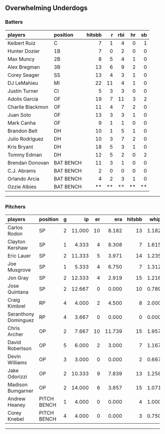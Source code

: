 ## Overwhelming Underdogs

### Batters

 
|players          |position  | hitsbb|  r| rbi| hr| sb| 
|:----------------|:---------|------:|--:|---:|--:|--:| 
|Keibert Ruiz     |C         |      7|  1|   4|  0|  1| 
|Hunter Dozier    |1B        |      7|  0|   2|  0|  0| 
|Max Muncy        |2B        |      8|  5|   4|  1|  0| 
|Alex Bregman     |3B        |     13|  6|   9|  2|  0| 
|Corey Seager     |SS        |     13|  4|   3|  1|  0| 
|DJ LeMahieu      |MI        |     22| 11|   4|  1|  0| 
|Justin Turner    |CI        |      5|  3|   3|  0|  0| 
|Adolis Garcia    |OF        |     19|  7|  11|  3|  2| 
|Charlie Blackmon |OF        |     11|  4|   7|  2|  0| 
|Juan Soto        |OF        |     13|  3|   3|  1|  0| 
|Mark Canha       |OF        |      9|  1|   1|  0|  0| 
|Brandon Belt     |DH        |     10|  1|   5|  1|  0| 
|Julio Rodriguez  |DH        |     10|  3|   7|  2|  0| 
|Kris Bryant      |DH        |     18|  5|   3|  1|  0| 
|Tommy Edman      |DH        |     12|  5|   2|  0|  2| 
|Brendan Donovan  |BAT BENCH |     11|  3|   1|  0|  0| 
|C.J. Abrams      |BAT BENCH |      2|  0|   0|  0|  0| 
|Orlando Arcia    |BAT BENCH |      4|  2|   3|  1|  0| 
|Ozzie Albies     |BAT BENCH |     **| **|  **| **| **| 

* * *

### Pitchers

 
|players              |position    |  g|     ip| er|    era| hitsbb|  whip| so|  w| sv| 
|:--------------------|:-----------|--:|------:|--:|------:|------:|-----:|--:|--:|--:| 
|Carlos Rodon         |SP          |  2| 11.000| 10|  8.182|     13| 1.182| 17|  0|  0| 
|Clayton Kershaw      |SP          |  1|  4.333|  4|  8.308|      7| 1.615|  6|  0|  0| 
|Eric Lauer           |SP          |  2| 11.333|  5|  3.971|     14| 1.235|  7|  0|  0| 
|Joe Musgrove         |SP          |  1|  5.333|  4|  6.750|      7| 1.312|  4|  0|  0| 
|Jon Gray             |SP          |  2| 12.333|  4|  2.919|     15| 1.216| 13|  1|  0| 
|Jose Quintana        |SP          |  2| 12.667|  0|  0.000|     10| 0.789|  8|  1|  0| 
|Craig Kimbrel        |RP          |  4|  4.000|  2|  4.500|      8| 2.000|  3|  0|  3| 
|Seranthony Dominguez |RP          |  4|  3.667|  0|  0.000|      0| 0.000|  4|  1|  2| 
|Chris Archer         |OP          |  2|  7.667| 10| 11.739|     15| 1.957|  7|  0|  0| 
|David Robertson      |OP          |  5|  6.000|  2|  3.000|      7| 1.167|  6|  1|  2| 
|Devin Williams       |OP          |  3|  3.000|  0|  0.000|      2| 0.667|  5|  0|  0| 
|Jake Odorizzi        |OP          |  2| 10.333|  9|  7.839|     13| 1.258|  7|  0|  0| 
|Madison Bumgarner    |OP          |  2| 14.000|  6|  3.857|     15| 1.071|  9|  1|  0| 
|Andrew Heaney        |PITCH BENCH |  1|  4.000|  0|  0.000|      4| 1.000|  4|  0|  0| 
|Corey Knebel         |PITCH BENCH |  4|  4.000|  0|  0.000|      3| 0.750|  4|  0|  0| 


* * *



